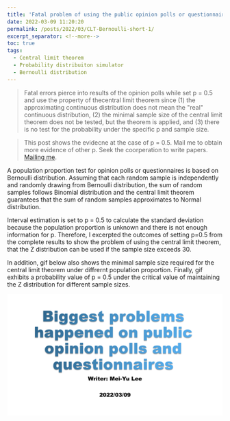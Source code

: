 ```yaml
---
title: 'Fatal problem of using the public opinion polls or questionnaires'
date: 2022-03-09 11:20:20
permalink: /posts/2022/03/CLT-Bernoulli-short-1/
excerpt_separator: <!--more-->
toc: true
tags:
  - Central limit theorem
  - Probability distribuiton simulator
  - Bernoulli distribution
---
```


> Fatal errors pierce into results of the opinion polls while set p = 0.5 and use the property of thecentral limit theorem since (1) the approximating continuous distribution does not mean the "real" continuous distribution, (2) the minimal sample size of the central limit theorem does not be tested, but the theorem is applied, and (3) there is no test for the probability under the specific p and sample size. 

> This post shows the evidecne at the case of p = 0.5. Mail me to obtain more evidence of other p.
> Seek the coorperation to write papers. [Mailing me](mailto:mylee0989@gmail.com).

<!-- more -->

A population proportion test for opinion polls or questionnaires is based on Bernoulli distribution. Assuming that each random sample is independently and randomly drawing from Bernoulli distribution, the sum of random samples follows Binomial distribution and the central limit theorem guarantees that the sum of random samples approximates to Normal distribution.

Interval estimation is set to p = 0.5 to calculate the standard deviation because the population proportion is unknown and there is not enough information for p. Therefore, I excerpted the outcomes of setting p=0.5 from the complete results to show the problem of using the central limit theorem, that the Z distribution can be used if the sample size exceeds 30.

In addition, gif below also shows the minimal sample size required for the central limit theorem under diffrernt population proportion. Finally, gif exhibits a probability value of p = 0.5 under the critical value of maintaining the Z distribution for different sample sizes.

![](https://raw.githubusercontent.com/meiyulee/pic001/master/beroulli_distribution_polls.gif)